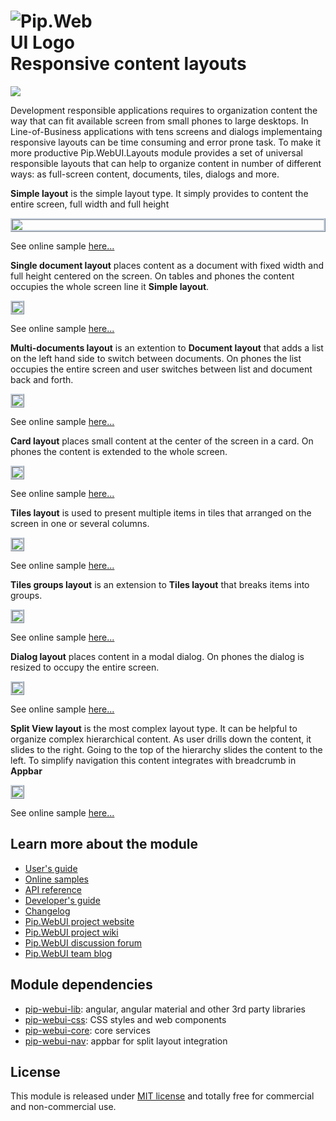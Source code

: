# <img src="https://github.com/pip-webui/pip-webui/raw/master/doc/Logo.png" alt="Pip.WebUI Logo" style="max-width:30%"> <br/> Responsive content layouts

![](https://img.shields.io/badge/license-MIT-blue.svg)

Development responsible applications requires to organization content the way that can fit available screen from small phones to large desktops. In Line-of-Business applications with tens screens and dialogs implementaing responsive layouts can be time consuming and error prone task. To make it more productive Pip.WebUI.Layouts module provides a set of universal responsible layouts that can help to organize content in number of different ways: as full-screen content, documents, tiles, dialogs and more.

**Simple layout** is the simple layout type. It simply provides to content the entire screen, full width and full height 

<a href="doc/images/img-simple-layout.png" style="border: 3px ridge #c8d2df; display: block">
    <img src="doc/images/img-simple-layout.png"/>
</a>

See online sample [here...](http://webui.pipdevs.com/pip-webui-layouts/simple/index.html)

**Single document layout** places content as a document with fixed width and full height centered on the screen. On tables and phones the content occupies the whole screen line it **Simple layout**.

<a href="doc/images/img-single-document-layout.png" style="border: 3px ridge #c8d2df; margin: 0 auto; display: inline-block">
    <img src="doc/images/img-single-document-layout.png"/>
</a>

See online sample [here...](http://webui.pipdevs.com/pip-webui-layouts/document/index.html)

**Multi-documents layout** is an extention to **Document layout** that adds a list on the left hand side to switch between documents. On phones the list occupies the entire screen and user switches between list and document back and forth.

<a href="doc/images/img-multi-document-layout.png" style="border: 3px ridge #c8d2df; margin: 0 auto; display: inline-block">
    <img src="doc/images/img-multi-document-layout.png"/>
</a>

See online sample [here...](http://webui.pipdevs.com/pip-webui-layouts/multi_document/index.html)

**Card layout** places small content at the center of the screen in a card. On phones the content is extended to the whole screen.

<a href="doc/images/img-card-layout.png" style="border: 3px ridge #c8d2df; margin: 0 auto; display: inline-block">
    <img src="doc/images/img-card-layout.png"/>
</a>

See online sample [here...](http://webui.pipdevs.com/pip-webui-layouts/card/index.html)

**Tiles layout** is used to present multiple items in tiles that arranged on the screen in one or several columns.

<a href="doc/images/img-tiles-layout.png" style="border: 3px ridge #c8d2df; margin: 0 auto; display: inline-block">
    <img src="doc/images/img-tiles-layout.png"/>
</a>

See online sample [here...](http://webui.pipdevs.com/pip-webui-layouts/tiles/index.html)

**Tiles groups layout** is an extension to **Tiles layout** that breaks items into groups.

<a href="doc/images/img-tiles-groups-layout.png" style="border: 3px ridge #c8d2df; margin: 0 auto; display: inline-block">
    <img src="doc/images/img-tiles-groups-layout.png"/>
</a>

See online sample [here...](http://webui.pipdevs.com/pip-webui-layouts/tile_groups/index.html)

**Dialog layout** places content in a modal dialog. On phones the dialog is resized to occupy the entire screen.

<a href="doc/images/img-dialog-layout.png" style="border: 3px ridge #c8d2df; margin: 0 auto; display: inline-block">
    <img src="doc/images/img-dialog-layout.png"/>
</a>

See online sample [here...](http://webui.pipdevs.com/pip-webui-layouts/dialog/index.html)

**Split View layout** is the most complex layout type. It can be helpful to organize complex hierarchical content. As user drills down the content, it slides to the right. Going to the top of the hierarchy slides the content to the left. To simplify navigation this content integrates with breadcrumb in **Appbar**

<a href="doc/images/img-split-view-layout.png" style="border: 3px ridge #c8d2df; margin: 0 auto; display: inline-block">
    <img src="doc/images/img-split-view-layout.png"/>
</a>

See online sample [here...](http://webui.pipdevs.com/pip-webui-layouts/split/index.html)


## Learn more about the module

- [User's guide](doc/UsersGuide.md)
- [Online samples](http://webui.pipdevs.com/pip-webui-layouts/index.html)
- [API reference](http://webui-api.pipdevs.com/pip-webui-layouts/index.html)
- [Developer's guide](doc/DevelopersGuide.md)
- [Changelog](CHANGELOG.md)
- [Pip.WebUI project website](http://www.pipwebui.org)
- [Pip.WebUI project wiki](https://github.com/pip-webui/pip-webui/wiki)
- [Pip.WebUI discussion forum](https://groups.google.com/forum/#!forum/pip-webui)
- [Pip.WebUI team blog](https://pip-webui.blogspot.com/)

## <a name="dependencies"></a>Module dependencies

* [pip-webui-lib](https://github.com/pip-webui/pip-webui-lib): angular, angular material and other 3rd party libraries
* [pip-webui-css](https://github.com/pip-webui/pip-webui-css): CSS styles and web components
* [pip-webui-core](https://github.com/pip-webui/pip-webui-core): core services
* [pip-webui-nav](https://github.com/pip-webui/pip-webui-nav): appbar for split layout integration

## <a name="license"></a>License

This module is released under [MIT license](License) and totally free for commercial and non-commercial use.
